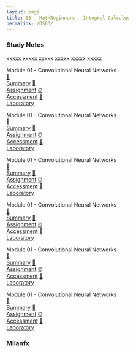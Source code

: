 ```yaml
---
layout: page
title: 03 - MathBeginners - Integral Calculus
permalink: /DS03/
---
```


<h3>Study Notes</h3>

xxxxx xxxxx xxxxx xxxxx xxxxx xxxxx

<div>
  <span class="btn spec1"><span class="btn spec2">Module 01 - Convolutional Neural Networks</span>
  <br>
  <a href="/01-DS-Express/DS01/M1/" class="btn icon1">📝<br>Summary</a>
  <a href="/01-DS-Express/DS01/M1/" class="btn icon2">📖<br>Assignment</a>
  <a href="/01-DS-Express/DS01/M1/" class="btn icon3">⏰<br>Accessment</a>
  <a href="/01-DS-Express/DS01/M1/" class="btn icon4">📂<br>Laboratory</a>
  </span>

  <span class="btn spec1"><span class="btn spec2">Module 01 - Convolutional Neural Networks</span>
  <br>
  <a href="/01-DS-Express/DS01/M1/" class="btn icon1">📝<br>Summary</a>
  <a href="/01-DS-Express/DS01/M1/" class="btn icon2">📖<br>Assignment</a>
  <a href="/01-DS-Express/DS01/M1/" class="btn icon3">⏰<br>Accessment</a>
  <a href="/01-DS-Express/DS01/M1/" class="btn icon4">📂<br>Laboratory</a>
  </span>
</div>

<div>
  <span class="btn spec1"><span class="btn spec2">Module 01 - Convolutional Neural Networks</span>
  <br>
  <a href="/01-DS-Express/DS01/M1/" class="btn icon1">📝<br>Summary</a>
  <a href="/01-DS-Express/DS01/M1/" class="btn icon2">📖<br>Assignment</a>
  <a href="/01-DS-Express/DS01/M1/" class="btn icon3">⏰<br>Accessment</a>
  <a href="/01-DS-Express/DS01/M1/" class="btn icon4">📂<br>Laboratory</a>
  </span>

  <span class="btn spec1"><span class="btn spec2">Module 01 - Convolutional Neural Networks</span>
  <br>
  <a href="/01-DS-Express/DS01/M1/" class="btn icon1">📝<br>Summary</a>
  <a href="/01-DS-Express/DS01/M1/" class="btn icon2">📖<br>Assignment</a>
  <a href="/01-DS-Express/DS01/M1/" class="btn icon3">⏰<br>Accessment</a>
  <a href="/01-DS-Express/DS01/M1/" class="btn icon4">📂<br>Laboratory</a>
  </span>
</div>

<div>
  <span class="btn spec1"><span class="btn spec2">Module 01 - Convolutional Neural Networks</span>
  <br>
  <a href="/01-DS-Express/DS01/M1/" class="btn icon1">📝<br>Summary</a>
  <a href="/01-DS-Express/DS01/M1/" class="btn icon2">📖<br>Assignment</a>
  <a href="/01-DS-Express/DS01/M1/" class="btn icon3">⏰<br>Accessment</a>
  <a href="/01-DS-Express/DS01/M1/" class="btn icon4">📂<br>Laboratory</a>
  </span>

  <span class="btn spec1"><span class="btn spec2">Module 01 - Convolutional Neural Networks</span>
  <br>
  <a href="/01-DS-Express/DS01/M1/" class="btn icon1">📝<br>Summary</a>
  <a href="/01-DS-Express/DS01/M1/" class="btn icon2">📖<br>Assignment</a>
  <a href="/01-DS-Express/DS01/M1/" class="btn icon3">⏰<br>Accessment</a>
  <a href="/01-DS-Express/DS01/M1/" class="btn icon4">📂<br>Laboratory</a>
  </span>
</div>

<h3>Milanfx</h3>
